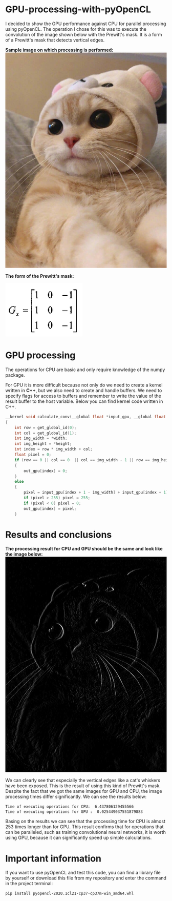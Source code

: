# GPU-processing-with-pyOpenCL

I decided to show the GPU performance against CPU for parallel processing using pyOpenCL.
The operation I chose for this was to execute the convolution of the image shown below with the Prewitt's mask. It is a form of a Prewitt's mask that detects vertical edges.

**Sample image on which processing is performed:**
![Screenshot](https://github.com/KRoszyk/GPU-processing-with-pyOpenCL/blob/main/cute_cat.jpg)

**The form of the Prewitt's mask:**

![Screenshot](https://github.com/KRoszyk/GPU-processing-with-pyOpenCL/blob/main/prewitt.PNG)


# GPU processing

The operations for CPU are basic and only require knowledge of the numpy package. 

For GPU it is more difficult because not only do we need to create a kernel written in **C++**, but we also need to create and handle buffers. We need to specify flags for access to buffers and remember to write the value of the result buffer to the host variable. 
Below you can find kernel code written in C++.

```cpp
__kernel void calculate_conv(__global float *input_gpu, __global float *out_gpu, __global int *width, __global int *height)
{
    int row = get_global_id(0);
    int col = get_global_id(1);
    int img_width = *width;
    int img_height = *height;
    int index = row * img_width + col;
    float pixel = 0;
    if (row == 0 || col == 0  || col == img_width - 1 || row == img_height-1)
    {
        out_gpu[index] = 0;
    }
    else
    {
        pixel = input_gpu[index + 1 - img_width] + input_gpu[index + 1] + input_gpu[index + 1 + img_width] - input_gpu[index - 1 - img_width] - input_gpu[index - 1] - input_gpu[index - 1 + img_width];
        if (pixel > 255) pixel = 255;
        if (pixel < 0) pixel = 0;
        out_gpu[index] = pixel;
    }
```
# Results and conclusions
**The processing result for CPU and GPU should be the same and look like the image below:**
![Screenshot](https://github.com/KRoszyk/GPU-processing-with-pyOpenCL/blob/main/gpu_conv.jpg)

We can clearly see that especially the vertical edges like a cat's whiskers have been exposed. This is the result of using this kind of Prewitt's mask. 
Despite the fact that we got the same images for GPU and CPU, the image processing times differ significantly. We can see the results below:
```
Time of executing operations for CPU:  6.437806129455566
Time of executing operations for GPU :  0.025449037551879883
```
Basing on the results we can see that the processing time for CPU is almost 253 times longer than for GPU. This result confirms that for operations that can be paralleled, such as training convolutional neural networks, it is worth using GPU, because it can significantly speed up simple calculations.

# Important information
If you want to use pyOpenCL and test this code, you can find a library file by yourself or download this file from my repository and  enter the command in the project terminal:

```
pip install pyopencl-2020.1cl21-cp37-cp37m-win_amd64.whl
```

